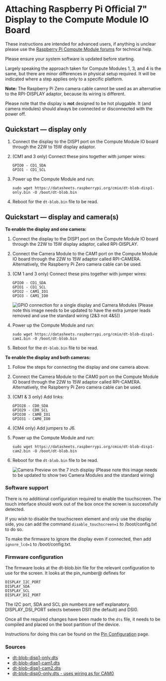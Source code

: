 # Attaching Raspberry Pi Official 7" Display to the Compute Module IO Board

These instructions are intended for advanced users, if anything is unclear please use the [Raspberry Pi Compute Module forums](https://www.raspberrypi.org/forums/viewforum.php?f=98) for technical help.

Please ensure your system software is updated before starting.

Largely speaking the approach taken for Compute Modules 1, 3, and 4 is the same, but there are minor differences in physical setup required. It will be indicated where a step applies only to a specific platform.

**Note:** The Raspberry Pi Zero camera cable cannot be used as an alternative to the RPI-DISPLAY adaptor, because its wiring is different. 

Please note that the display is **not** designed to be hot pluggable. It (and camera modules) should always be connected or disconnected with the power off.

## Quickstart — display only

1. Connect the display to the DISP1 port on the Compute Module IO board through the 22W to 15W display adaptor.
1. (CM1 and 3 only) Connect these pins together with jumper wires:

	```
	GPIO0 - CD1_SDA
	GPIO1 - CD1_SCL
	```

1. Power up the Compute Module and run:

	```sudo wget https://datasheets.raspberrypi.org/cmio/dt-blob-disp1-only.bin -O /boot/dt-blob.bin```

1. Reboot for the `dt-blob.bin` file to be read.

## Quickstart — display and camera(s)

**To enable the display and one camera:**

1. Connect the display to the DISP1 port on the Compute Module IO board through the 22W to 15W display adaptor, called RPI-DISPLAY.
1. Connect the Camera Module to the CAM1 port on the Compute Module IO board through the 22W to 15W adaptor called RPI-CAMERA. Alternatively, the Raspberry Pi Zero camera cable can be used.
1. (CM 1 and 3 only) Connect these pins together with jumper wires:

	```
	GPIO0 - CD1_SDA
	GPIO1 - CD1_SCL
	GPIO2 - CAM1_IO1
	GPIO3 - CAM1_IO0
	```
	![GPIO connection for a single display and Camera Modules](images/CMIO-Cam-Disp-GPIO.jpg)
	(Please note this image needs to be updated to have the extra jumper leads removed and use the standard wiring (2&3 not 4&5))

1. Power up the Compute Module and run:

	```sudo wget https://datasheets.raspberrypi.org/cmio/dt-blob-disp1-cam1.bin -O /boot/dt-blob.bin```

1. Reboot for the `dt-blob.bin` file to be read.


**To enable the display and both cameras:**

1. Follow the steps for connecting the display and one camera above.
1. Connect the Camera Module to the CAM0 port on the Compute Module IO board through the 22W to 15W adaptor called RPI-CAMERA. Alternatively, the Raspberry Pi Zero camera cable can be used.
1. (CM1 & 3 only) Add links:

	```
	GPIO28 - CD0_SDA
	GPIO29 - CD0_SCL
	GPIO30 - CAM0_IO1
	GPIO31 - CAM0_IO0
	```

1. (CM4 only) Add jumpers to J6.

1. Power up the Compute Module and run:

	```sudo wget https://datasheets.raspberrypi.org/cmio/dt-blob-disp1-cam2.bin -O /boot/dt-blob.bin```

1. Reboot for the `dt-blob.bin` file to be read.

	![Camera Preview on the 7 inch display](images/CMIO-Cam-Disp-Example.jpg)
	(Please note this image needs to be updated to show two Camera Modules and the standard wiring)

### Software support

There is no additional configuration required to enable the touchscreen. The touch interface should work out of the box once the screen is successfully detected.

If you wish to disable the touchscreen element and only use the display side, you can add the command ```disable_touchscreen=1``` to /boot/config.txt to do so.

To make the firmware to ignore the display even if connected, then add ```ignore_lcd=1``` to /boot/config.txt.

### Firmware configuration

The firmware looks at the dt-blob.bin file for the relevant configuration to use
for the screen. It looks at the pin_number@ defines for
```
DISPLAY_I2C_PORT
DISPLAY_SDA
DISPLAY_SCL
DISPLAY_DSI_PORT
```
The I2C port, SDA and SCL pin numbers are self explanatory. DISPLAY_DSI_PORT
selects between DSI1 (the default) and DSI0.

Once all the required changes have been made to the ```dts``` file, it needs to be compiled and placed on the boot partition of the device.

Instructions for doing this can be found on the [Pin Configuration](../../configuration/pin-configuration.md) page.

### Sources
- [dt-blob-disp1-only.dts](https://datasheets.raspberrypi.org/cmio/dt-blob-disp1-only.dts)
- [dt-blob-disp1-cam1.dts](https://datasheets.raspberrypi.org/cmio/dt-blob-disp1-cam1.dts)
- [dt-blob-disp1-cam2.dts](https://datasheets.raspberrypi.org/cmio/dt-blob-disp1-cam2.dts)
- [dt-blob-disp0-only.dts - uses wiring as for CAM0](https://datasheets.raspberrypi.org/cmio/dt-blob-disp0-only.dts)
